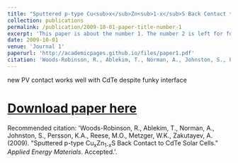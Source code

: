 ```yaml
---
title: "Sputtered p-type Cu<sub>x</sub>Zn<sub>1-x</sub>S Back Contact to CdTe Solar Cells"
collection: publications
permalink: /publication/2009-10-01-paper-title-number-1
excerpt: 'This paper is about the number 1. The number 2 is left for future work.'
date: 2009-10-01
venue: 'Journal 1'
paperurl: 'http://academicpages.github.io/files/paper1.pdf'
citation: 'Woods-Robinson, R., Ablekim, T., Norman, A., Johnston, S., Persson, K.A., Reese, M.O., Metzger, W.K., Zakutayev, A. (2009). &quot;Sputtered p-type Cu<sub>x</sub>Zn<sub>1-x</sub>S Back Contact to CdTe Solar Cells.&quot; <i>Applied Energy Materials</i>. Accepted.'
---
```

new PV contact
works well with CdTe despite
funky interface

# [Download paper here](http://academicpages.github.io/files/paper1.pdf)

Recommended citation: 'Woods-Robinson, R., Ablekim, T., Norman, A., Johnston, S., Persson, K.A., Reese, M.O., Metzger, W.K., Zakutayev, A. (2009). &quot;Sputtered p-type Cu<sub>x</sub>Zn<sub>1-x</sub>S Back Contact to CdTe Solar Cells.&quot; <i>Applied Energy Materials</i>. Accepted.'.
